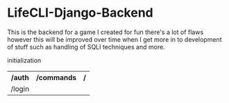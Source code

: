 # LifeCLI-Django-Backend
This is the backend for a game I created for fun there's a lot of flaws however this will be improved over time when I get more in to development of stuff such as handling of SQLI techniques and more.

initialization
<table>
    <tr>
        <th>/auth</th>
        <th>/commands</th>
        <th>/</th>
    </tr>
  <tr>
    <td>/login</td>
    
  </tr>
</table>
